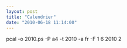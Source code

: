 ```yaml
---
layout: post
title: "Calendrier"
date: "2010-06-18 11:14:00"
---
```

pcal -o 2010.ps -P a4 -t 2010 -a fr -F 1 6 2010 2
